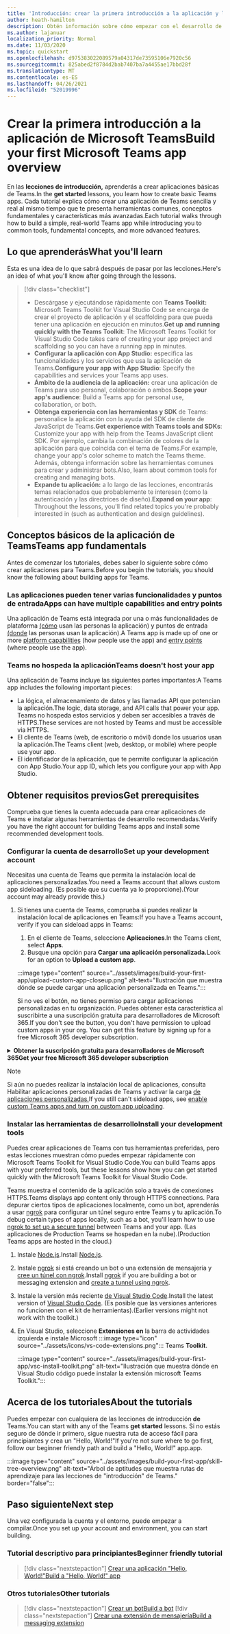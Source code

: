 ```yaml
---
title: 'Introducción: crear la primera introducción a la aplicación y los requisitos previos'
author: heath-hamilton
description: Obtén información sobre cómo empezar con el desarrollo de aplicaciones de Microsoft Teams y cómo configurar el entorno.
ms.author: lajanuar
localization_priority: Normal
ms.date: 11/03/2020
ms.topic: quickstart
ms.openlocfilehash: d975383022089579a04317de73595106e7920c56
ms.sourcegitcommit: 825abed2f8784d2bab7407ba7a4455ae17bbd28f
ms.translationtype: MT
ms.contentlocale: es-ES
ms.lasthandoff: 04/26/2021
ms.locfileid: "52019996"
---
```

# <a name="build-your-first-microsoft-teams-app-overview"></a><span data-ttu-id="e34ee-103">Crear la primera introducción a la aplicación de Microsoft Teams</span><span class="sxs-lookup"><span data-stu-id="e34ee-103">Build your first Microsoft Teams app overview</span></span>

<span data-ttu-id="e34ee-104">En las **lecciones de introducción,** aprenderás a crear aplicaciones básicas de Teams.</span><span class="sxs-lookup"><span data-stu-id="e34ee-104">In the **get started** lessons, you learn how to create basic Teams apps.</span></span> <span data-ttu-id="e34ee-105">Cada tutorial explica cómo crear una aplicación de Teams sencilla y real al mismo tiempo que te presenta herramientas comunes, conceptos fundamentales y características más avanzadas.</span><span class="sxs-lookup"><span data-stu-id="e34ee-105">Each tutorial walks through how to build a simple, real-world Teams app while introducing you to common tools, fundamental concepts, and more advanced features.</span></span>

## <a name="what-youll-learn"></a><span data-ttu-id="e34ee-106">Lo que aprenderás</span><span class="sxs-lookup"><span data-stu-id="e34ee-106">What you'll learn</span></span>

<span data-ttu-id="e34ee-107">Esta es una idea de lo que sabrá después de pasar por las lecciones.</span><span class="sxs-lookup"><span data-stu-id="e34ee-107">Here's an idea of what you'll know after going through the lessons.</span></span>

> [!div class="checklist"]
  >
  > * <span data-ttu-id="e34ee-108">Descárgase y ejecutándose rápidamente con **Teams Toolkit:** Microsoft Teams Toolkit for Visual Studio Code se encarga de crear el proyecto de aplicación y el scaffolding para que pueda tener una aplicación en ejecución en minutos.</span><span class="sxs-lookup"><span data-stu-id="e34ee-108">**Get up and running quickly with the Teams Toolkit**: The Microsoft Teams Toolkit for Visual Studio Code takes care of creating your app project and scaffolding so you can have a running app in minutes.</span></span>
  > * <span data-ttu-id="e34ee-109">**Configurar la aplicación con App Studio:** especifica las funcionalidades y los servicios que usa la aplicación de Teams.</span><span class="sxs-lookup"><span data-stu-id="e34ee-109">**Configure your app with App Studio**: Specify the capabilities and services your Teams app uses.</span></span>
  > * <span data-ttu-id="e34ee-110">**Ámbito de la audiencia de la aplicación:** crear una aplicación de Teams para uso personal, colaboración o ambos.</span><span class="sxs-lookup"><span data-stu-id="e34ee-110">**Scope your app's audience**: Build a Teams app for personal use, collaboration, or both.</span></span>
> * <span data-ttu-id="e34ee-111">**Obtenga experiencia con las herramientas y SDK** de Teams: personalice la aplicación con la ayuda del SDK de cliente de JavaScript de Teams.</span><span class="sxs-lookup"><span data-stu-id="e34ee-111">**Get experience with Teams tools and SDKs**: Customize your app with help from the Teams JavaScript client SDK.</span></span> <span data-ttu-id="e34ee-112">Por ejemplo, cambia la combinación de colores de la aplicación para que coincida con el tema de Teams.</span><span class="sxs-lookup"><span data-stu-id="e34ee-112">For example, change your app's color scheme to match the Teams theme.</span></span> <span data-ttu-id="e34ee-113">Además, obtenga información sobre las herramientas comunes para crear y administrar bots.</span><span class="sxs-lookup"><span data-stu-id="e34ee-113">Also, learn about common tools for creating and managing bots.</span></span>
  > * <span data-ttu-id="e34ee-114">**Expande tu aplicación:** a lo largo de las lecciones, encontrarás temas relacionados que probablemente te interesen (como la autenticación y las directrices de diseño).</span><span class="sxs-lookup"><span data-stu-id="e34ee-114">**Expand on your app**: Throughout the lessons, you'll find related topics you're probably interested in (such as authentication and design guidelines).</span></span>

## <a name="teams-app-fundamentals"></a><span data-ttu-id="e34ee-115">Conceptos básicos de la aplicación de Teams</span><span class="sxs-lookup"><span data-stu-id="e34ee-115">Teams app fundamentals</span></span>

<span data-ttu-id="e34ee-116">Antes de comenzar los tutoriales, debes saber lo siguiente sobre cómo crear aplicaciones para Teams.</span><span class="sxs-lookup"><span data-stu-id="e34ee-116">Before you begin the tutorials, you should know the following about building apps for Teams.</span></span>

### <a name="apps-can-have-multiple-capabilities-and-entry-points"></a><span data-ttu-id="e34ee-117">Las aplicaciones pueden tener varias funcionalidades y puntos de entrada</span><span class="sxs-lookup"><span data-stu-id="e34ee-117">Apps can have multiple capabilities and entry points</span></span>

<span data-ttu-id="e34ee-118">Una aplicación de Teams está integrada por una o más funcionalidades de plataforma [(cómo](../concepts/capabilities-overview.md) usan las personas la aplicación) y puntos de entrada [(donde](../concepts/extensibility-points.md) las personas usan la aplicación).</span><span class="sxs-lookup"><span data-stu-id="e34ee-118">A Teams app is made up of one or more [platform capabilities](../concepts/capabilities-overview.md) (how people use the app) and [entry points](../concepts/extensibility-points.md) (where people use the app).</span></span>

### <a name="teams-doesnt-host-your-app"></a><span data-ttu-id="e34ee-119">Teams no hospeda la aplicación</span><span class="sxs-lookup"><span data-stu-id="e34ee-119">Teams doesn't host your app</span></span>

<span data-ttu-id="e34ee-120">Una aplicación de Teams incluye las siguientes partes importantes:</span><span class="sxs-lookup"><span data-stu-id="e34ee-120">A Teams app includes the following important pieces:</span></span>

* <span data-ttu-id="e34ee-121">La lógica, el almacenamiento de datos y las llamadas API que potencian la aplicación.</span><span class="sxs-lookup"><span data-stu-id="e34ee-121">The logic, data storage, and API calls that power your app.</span></span> <span data-ttu-id="e34ee-122">Teams no hospeda estos servicios y deben ser accesibles a través de HTTPS.</span><span class="sxs-lookup"><span data-stu-id="e34ee-122">These services are not hosted by Teams and must be accessible via HTTPS.</span></span>
* <span data-ttu-id="e34ee-123">El cliente de Teams (web, de escritorio o móvil) donde los usuarios usan la aplicación.</span><span class="sxs-lookup"><span data-stu-id="e34ee-123">The Teams client (web, desktop, or mobile) where people use your app.</span></span>
* <span data-ttu-id="e34ee-124">El identificador de la aplicación, que te permite configurar la aplicación con App Studio.</span><span class="sxs-lookup"><span data-stu-id="e34ee-124">Your app ID, which lets you configure your app with App Studio.</span></span>

## <a name="get-prerequisites"></a><span data-ttu-id="e34ee-125">Obtener requisitos previos</span><span class="sxs-lookup"><span data-stu-id="e34ee-125">Get prerequisites</span></span>

<span data-ttu-id="e34ee-126">Comprueba que tienes la cuenta adecuada para crear aplicaciones de Teams e instalar algunas herramientas de desarrollo recomendadas.</span><span class="sxs-lookup"><span data-stu-id="e34ee-126">Verify you have the right account for building Teams apps and install some recommended development tools.</span></span>

### <a name="set-up-your-development-account"></a><span data-ttu-id="e34ee-127">Configurar la cuenta de desarrollo</span><span class="sxs-lookup"><span data-stu-id="e34ee-127">Set up your development account</span></span>

<span data-ttu-id="e34ee-128">Necesitas una cuenta de Teams que permita la instalación local de aplicaciones personalizadas.</span><span class="sxs-lookup"><span data-stu-id="e34ee-128">You need a Teams account that allows custom app sideloading.</span></span> <span data-ttu-id="e34ee-129">(Es posible que su cuenta ya lo proporcione).</span><span class="sxs-lookup"><span data-stu-id="e34ee-129">(Your account may already provide this.)</span></span>

1. <span data-ttu-id="e34ee-130">Si tienes una cuenta de Teams, comprueba si puedes realizar la instalación local de aplicaciones en Teams:</span><span class="sxs-lookup"><span data-stu-id="e34ee-130">If you have a Teams account, verify if you can sideload apps in Teams:</span></span>
    1. <span data-ttu-id="e34ee-131">En el cliente de Teams, seleccione **Aplicaciones**.</span><span class="sxs-lookup"><span data-stu-id="e34ee-131">In the Teams client, select **Apps**.</span></span>
    1. <span data-ttu-id="e34ee-132">Busque una opción para **Cargar una aplicación personalizada.**</span><span class="sxs-lookup"><span data-stu-id="e34ee-132">Look for an option to **Upload a custom app**.</span></span>

    :::image type="content" source="../assets/images/build-your-first-app/upload-custom-app-closeup.png" alt-text="Ilustración que muestra dónde se puede cargar una aplicación personalizada en Teams.":::
    
    <span data-ttu-id="e34ee-134">Si no ves el botón, no tienes permiso para cargar aplicaciones personalizadas en tu organización. Puedes obtener esta característica al suscribirte a una suscripción gratuita para desarrolladores de Microsoft 365.</span><span class="sxs-lookup"><span data-stu-id="e34ee-134">If you don't see the button, you don't have permission to upload custom apps in your org. You can get this feature by signing up for a free Microsoft 365 developer subscription.</span></span>

<!-- markdownlint-disable MD033 -->
<details>

<summary><span data-ttu-id="e34ee-135"><b>Obtener la suscripción gratuita para desarrolladores de Microsoft 365</b></span><span class="sxs-lookup"><span data-stu-id="e34ee-135"><b>Get your free Microsoft 365 developer subscription</b></span></span></summary>

<span data-ttu-id="e34ee-136">Puedes obtener una cuenta de prueba gratuita de Teams que permite la instalación local de aplicaciones uniéndose al programa para desarrolladores de Microsoft 365.</span><span class="sxs-lookup"><span data-stu-id="e34ee-136">You can get a free Teams test account that allows app sideloading by joining the Microsoft 365 developer program.</span></span> <span data-ttu-id="e34ee-137">(El proceso de registro tarda aproximadamente dos minutos).</span><span class="sxs-lookup"><span data-stu-id="e34ee-137">(The registration process takes approximately two minutes.)</span></span>

1. <span data-ttu-id="e34ee-138">Vaya al programa para desarrolladores de [Microsoft 365](https://developer.microsoft.com/microsoft-365/dev-program).</span><span class="sxs-lookup"><span data-stu-id="e34ee-138">Go to the [Microsoft 365 developer program](https://developer.microsoft.com/microsoft-365/dev-program).</span></span>
1. <span data-ttu-id="e34ee-139">Selecciona **Unirse ahora** y sigue las instrucciones en pantalla.</span><span class="sxs-lookup"><span data-stu-id="e34ee-139">Select **Join Now** and follow the onscreen instructions.</span></span>
1. <span data-ttu-id="e34ee-140">Cuando llegue a la pantalla de bienvenida, seleccione **Configurar la suscripción de E5**.</span><span class="sxs-lookup"><span data-stu-id="e34ee-140">When you get to the welcome screen, select **Set up E5 subscription**.</span></span>
1. <span data-ttu-id="e34ee-141">Configurar la cuenta de administrador.</span><span class="sxs-lookup"><span data-stu-id="e34ee-141">Set up your administrator account.</span></span> <span data-ttu-id="e34ee-142">Una vez que termines, deberías ver una pantalla como esta.</span><span class="sxs-lookup"><span data-stu-id="e34ee-142">Once you finish, you should see a screen like this.</span></span>
:::image type="content" source="../assets/images/build-your-first-app/dev-program-subscription.png" alt-text="Ejemplo de lo que ve después de registrarse en el programa para desarrolladores de Microsoft 365.":::
1. <span data-ttu-id="e34ee-144">Inicie sesión en Teams con la cuenta de administrador que acaba de configurar.</span><span class="sxs-lookup"><span data-stu-id="e34ee-144">Log in to Teams using the administrator account you just set up.</span></span>
1. <span data-ttu-id="e34ee-145">Comprueba si ahora tienes la opción **Cargar una aplicación** personalizada.</span><span class="sxs-lookup"><span data-stu-id="e34ee-145">Verify if you now have the **Upload a custom app** option.</span></span>

</details>

> [!Note]
> <span data-ttu-id="e34ee-146">Si aún no puedes realizar la instalación local de aplicaciones, consulta Habilitar aplicaciones personalizadas de Teams y activar la carga [de aplicaciones personalizadas.](https://docs.microsoft.com/microsoftteams/platform/concepts/build-and-test/prepare-your-o365-tenant#enable-custom-teams-apps-and-turn-on-custom-app-uploading)</span><span class="sxs-lookup"><span data-stu-id="e34ee-146">If you still can't sideload apps, see [enable custom Teams apps and turn on custom app uploading](https://docs.microsoft.com/microsoftteams/platform/concepts/build-and-test/prepare-your-o365-tenant#enable-custom-teams-apps-and-turn-on-custom-app-uploading).</span></span>

### <a name="install-your-development-tools"></a><span data-ttu-id="e34ee-147">Instalar las herramientas de desarrollo</span><span class="sxs-lookup"><span data-stu-id="e34ee-147">Install your development tools</span></span>

<span data-ttu-id="e34ee-148">Puedes crear aplicaciones de Teams con tus herramientas preferidas, pero estas lecciones muestran cómo puedes empezar rápidamente con Microsoft Teams Toolkit for Visual Studio Code.</span><span class="sxs-lookup"><span data-stu-id="e34ee-148">You can build Teams apps with your preferred tools, but these lessons show how you can get started quickly with the Microsoft Teams Toolkit for Visual Studio Code.</span></span>

<span data-ttu-id="e34ee-149">Teams muestra el contenido de la aplicación solo a través de conexiones HTTPS.</span><span class="sxs-lookup"><span data-stu-id="e34ee-149">Teams displays app content only through HTTPS connections.</span></span> <span data-ttu-id="e34ee-150">Para depurar ciertos tipos de aplicaciones localmente, como un bot, aprenderás a usar [ngrok](../concepts/build-and-test/debug.md#locally-hosted) para configurar un túnel seguro entre Teams y tu aplicación.</span><span class="sxs-lookup"><span data-stu-id="e34ee-150">To debug certain types of apps locally, such as a bot, you'll learn how to use [ngrok to set up a secure tunnel](../concepts/build-and-test/debug.md#locally-hosted) between Teams and your app.</span></span> <span data-ttu-id="e34ee-151">(Las aplicaciones de Production Teams se hospedan en la nube).</span><span class="sxs-lookup"><span data-stu-id="e34ee-151">(Production Teams apps are hosted in the cloud.)</span></span>

1. <span data-ttu-id="e34ee-152">Instale [Node.js](https://nodejs.org/en/).</span><span class="sxs-lookup"><span data-stu-id="e34ee-152">Install [Node.js](https://nodejs.org/en/).</span></span>
1. <span data-ttu-id="e34ee-153">Instale [ngrok](https://ngrok.com/download) si está creando un bot o una extensión de mensajería y [cree un túnel con ngrok](https://docs.microsoft.com/microsoftteams/platform/tutorials/get-started-dotnet-app-studio#tunnel-using-ngrok).</span><span class="sxs-lookup"><span data-stu-id="e34ee-153">Install [ngrok](https://ngrok.com/download) if you are building a bot or messaging extension and [create a tunnel using ngrok](https://docs.microsoft.com/microsoftteams/platform/tutorials/get-started-dotnet-app-studio#tunnel-using-ngrok).</span></span>
1. <span data-ttu-id="e34ee-154">Instale la versión más reciente [de Visual Studio Code](https://code.visualstudio.com/download).</span><span class="sxs-lookup"><span data-stu-id="e34ee-154">Install the latest version of [Visual Studio Code](https://code.visualstudio.com/download).</span></span> <span data-ttu-id="e34ee-155">(Es posible que las versiones anteriores no funcionen con el kit de herramientas).</span><span class="sxs-lookup"><span data-stu-id="e34ee-155">(Earlier versions might not work with the toolkit.)</span></span>
1. En Visual Studio, seleccione **Extensiones en** la barra de actividades izquierda e instale Microsoft :::image type="icon" source="../assets/icons/vs-code-extensions.png"::: Teams **Toolkit**.

    :::image type="content" source="../assets/images/build-your-first-app/vsc-install-toolkit.png" alt-text="Ilustración que muestra dónde en Visual Studio código puede instalar la extensión microsoft Teams Toolkit.":::

## <a name="about-the-tutorials"></a><span data-ttu-id="e34ee-158">Acerca de los tutoriales</span><span class="sxs-lookup"><span data-stu-id="e34ee-158">About the tutorials</span></span>

<span data-ttu-id="e34ee-159">Puedes empezar con cualquiera de las lecciones de introducción **de** Teams.</span><span class="sxs-lookup"><span data-stu-id="e34ee-159">You can start with any of the Teams **get started** lessons.</span></span> <span data-ttu-id="e34ee-160">Si no estás seguro de dónde ir primero, sigue nuestra ruta de acceso fácil para principiantes y crea un "Hello, World!"</span><span class="sxs-lookup"><span data-stu-id="e34ee-160">If you're not sure where to go first, follow our beginner friendly path and build a "Hello, World!"</span></span> <span data-ttu-id="e34ee-161">app.</span><span class="sxs-lookup"><span data-stu-id="e34ee-161">app.</span></span>

:::image type="content" source="../assets/images/build-your-first-app/skill-tree-overview.png" alt-text="Árbol de aptitudes que muestra rutas de aprendizaje para las lecciones de &quot;introducción&quot; de Teams." border="false":::

## <a name="next-step"></a><span data-ttu-id="e34ee-163">Paso siguiente</span><span class="sxs-lookup"><span data-stu-id="e34ee-163">Next step</span></span>

<span data-ttu-id="e34ee-164">Una vez configurada la cuenta y el entorno, puede empezar a compilar.</span><span class="sxs-lookup"><span data-stu-id="e34ee-164">Once you set up your account and environment, you can start building.</span></span>

### <a name="beginner-friendly-tutorial"></a><span data-ttu-id="e34ee-165">Tutorial descriptivo para principiantes</span><span class="sxs-lookup"><span data-stu-id="e34ee-165">Beginner friendly tutorial</span></span>

> [!div class="nextstepaction"]
> [<span data-ttu-id="e34ee-166">Crear una aplicación "Hello, World!"</span><span class="sxs-lookup"><span data-stu-id="e34ee-166">Build a "Hello, World!" app</span></span>](../build-your-first-app/build-and-run.md)

### <a name="other-tutorials"></a><span data-ttu-id="e34ee-167">Otros tutoriales</span><span class="sxs-lookup"><span data-stu-id="e34ee-167">Other tutorials</span></span>

> [!div class="nextstepaction"]
> [<span data-ttu-id="e34ee-168">Crear un bot</span><span class="sxs-lookup"><span data-stu-id="e34ee-168">Build a bot</span></span>](../build-your-first-app/build-bot.md)
> [!div class="nextstepaction"]
> [<span data-ttu-id="e34ee-169">Crear una extensión de mensajería</span><span class="sxs-lookup"><span data-stu-id="e34ee-169">Build a messaging extension</span></span>](../build-your-first-app/build-messaging-extension.md)
